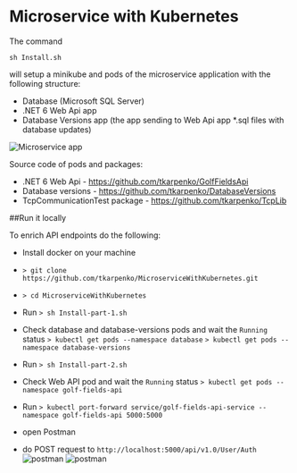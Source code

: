 # Microservice with Kubernetes

The command

```sh Install.sh```

will setup a minikube and pods of the microservice application with the following structure:

* Database (Microsoft SQL Server)
* .NET 6 Web Api app
* Database Versions app (the app sending to Web Api app *.sql files with database updates)

![Microservice app](https://github.com/tkarpenko/MicroserviceWithKubernetes/blob/main/Microservice.jpg)


Source code of pods and packages:
* .NET 6 Web Api - https://github.com/tkarpenko/GolfFieldsApi
* Database versions - https://github.com/tkarpenko/DatabaseVersions
* TcpCommunicationTest package - https://github.com/tkarpenko/TcpLib


##Run it locally

To enrich API endpoints do the following:
* Install docker on your machine
* ```> git clone https://github.com/tkarpenko/MicroserviceWithKubernetes.git```
* ```> cd MicroserviceWithKubernetes```
* Run 
```> sh Install-part-1.sh```
* Check database and database-versions pods and wait the `Running` status
```> kubectl get pods --namespace database```
```> kubectl get pods --namespace database-versions```
* Run 
```> sh Install-part-2.sh```

* Check Web API pod and wait the `Running` status
```> kubectl get pods --namespace golf-fields-api```
* Run
```> kubectl port-forward service/golf-fields-api-service --namespace golf-fields-api 5000:5000```
* open Postman
* do POST request to `http://localhost:5000/api/v1.0/User/Auth`
![postman](https://github.com/tkarpenko/GolfFieldsApi/blob/main/docs/postman1.jpg)
![postman](https://github.com/tkarpenko/GolfFieldsApi/blob/main/docs/postman2.jpg)
